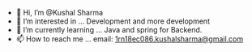 - 👋 Hi, I’m @Kushal Sharma
- 👀 I’m interested in ...  Development and more development
- 🌱 I’m currently learning ... Java and spring for Backend. 
- 📫 How to reach me ... email: 1rn18ec086.kushalsharma@gmail.com

<!---
1KushalSharma/1KushalSharma is a ✨ special ✨ repository because its `README.md` (this file) appears on your GitHub profile.
You can click the Preview link to take a look at your changes.
--->
